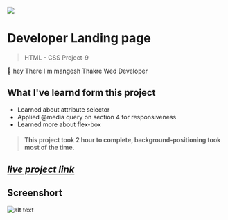 ![](https://img.shields.io/badge/Live%20Project%209-Developer%20Landing%20Page-brightgreen)

# Developer Landing page
> HTML - CSS Project-9

🙌 hey There I'm mangesh Thakre Wed Developer 
##  What I've learnd form this project 
 
 - Learned about attribute selector 
 - Applied @media query on section 4 for responsiveness
 - Learned more about flex-box  

> #### This project took 2 hour to complete, background-positioning took most of the time.  

 ##  _[live project link](https://github.com/MangeshThakre/HTML-CSS-Project-8/blob/master/project-9.png "HTML-CSS_Project-9" )_

## Screenshort

![alt text](https://github.com/MangeshThakre/HTML-CSS-Project-9/blob/master/project-9.gif)
